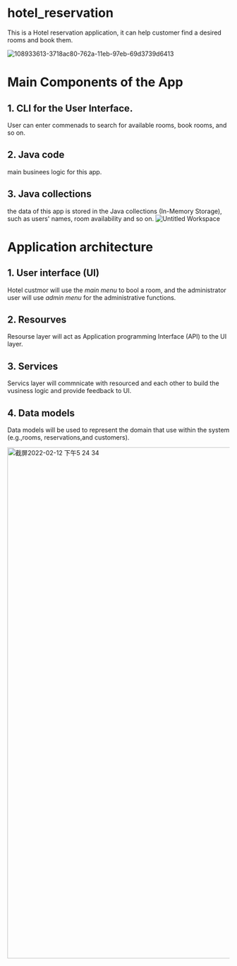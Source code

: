 # hotel_reservation
This is a Hotel reservation application, it can help customer find a desired rooms and book them. 


![108933613-3718ac80-762a-11eb-97eb-69d3739d6413](https://user-images.githubusercontent.com/80197392/156843864-63b96884-d502-493c-be34-bb8c75d7f9b2.gif)

# Main Components of the App
## 1. CLI for the User Interface. 
User can enter commenads to search for available rooms, book rooms, and so on.
## 2. Java code
main businees logic for this app.
## 3. Java collections
the data of this app is stored in the Java collections (In-Memory Storage), such as users' names, room availability and so on.
![Untitled Workspace](https://user-images.githubusercontent.com/80197392/153729514-51142a9a-aa18-4275-b7ca-b36f626eb7ca.png)


# Application architecture
## 1. User interface (UI)
Hotel custmor will use the *main menu* to bool a room, and the administrator user will use *admin menu* for the administrative functions.
## 2. Resourves
Resourse layer will act as Application programming Interface (API) to the UI layer.
## 3. Services
Servics layer will commnicate with resourced and each other to build the vusiness logic and provide feedback to UI.
## 4. Data models
Data models will be used to represent the domain that use within the system (e.g.,rooms, reservations,and customers).

<img width="1159" alt="截屏2022-02-12 下午5 24 34" src="https://user-images.githubusercontent.com/80197392/153730465-9921d808-02a3-48af-a0aa-ca5173d4b74b.png">

